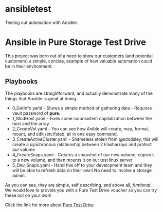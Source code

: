 # ansibletest
Testing out automation with Ansible.

# Ansible in Pure Storage Test Drive

This project was born out of a need to show our customers (and potential customers) a simple, concise, example of how valuable automation could be in their environment.

## Playbooks

The playbooks are straightforward, and actually demonstrate many of the things that Ansible is great at doing.

* 0_GetInfo.yaml - Shows a simple method of gathering data - Requires vault password of **pure**.
* 1_ModHost.yaml - Fixes some inconsistent capitalization between the host and the array.
* 2_CreateVol.yaml - You can see how Anible will create, map, format, mount, and edit /etc/fstab, all in one easy command.
* 3_CreateActiveCluster.yaml - Shameless stolen from @sdodsley, this will create a synchronous relationship between 2 Flasharrays and protect our volume
* 4_CreateSnaps.yaml - Creates a snapshot of our new volume, copies it to a new volume, and then mounts it on our test linux server
* 5_Dev_Snaps.yaml - Hand this off to your development team and they will be able to refresh data on their own! No need to involve a storage admin.

As you can see, they are simple, self describing, and above all, *funtional*. We would love to provide you with a Pure Test Drive voucher so you can try these out on your own!

Click the link for more about [Pure Test Drive](https://www.purestorage.com/products/flasharray-x/test-drive.html)
